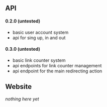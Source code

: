 ## API
#### 0.2.0 (untested)
- basic user account system
- api for sing up, in and out

#### 0.3.0 (untested)
- basic link counter system
- api endpoints for link counter management
- api endpoint for the main redirecting action

## Website
*nothing here yet*
